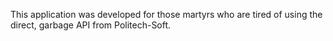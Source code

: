 This application was developed for those martyrs who are tired of using the direct, garbage API from Politech-Soft.
